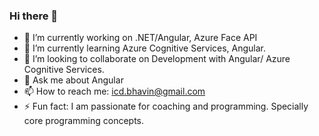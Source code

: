 ### Hi there 👋

- 🔭 I’m currently working on .NET/Angular, Azure Face API
- 🌱 I’m currently learning Azure Cognitive Services, Angular.
- 👯 I’m looking to collaborate on Development with Angular/ Azure Cognitive Services.
- 🤔 Ask me about Angular
- 📫 How to reach me: icd.bhavin@gmail.com
- ⚡ Fun fact: I am passionate for coaching and programming. Specially core programming concepts.
